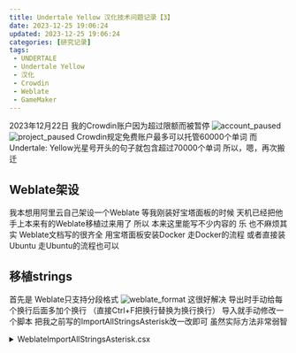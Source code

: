 ```yaml
---
title: Undertale Yellow 汉化技术问题记录【3】
date: 2023-12-25 19:06:24
updated: 2023-12-25 19:06:24
categories: [研究记录]
tags: 
 - UNDERTALE
 - Undertale Yellow
 - 汉化
 - Crowdin
 - Weblate
 - GameMaker
---
```


2023年12月22日 我的Crowdin账户因为超过限额而被暂停
![account_paused](./resources/images/uty/weblate/account_paused.png)
![project_paused](./resources/images/uty/weblate/project_paused.png)
Crowdin规定免费账户最多可以托管60000个单词
而Undertale: Yellow光星号开头的句子就包含超过70000个单词
所以，嗯，再次搬迁

## Weblate架设
我本想用阿里云自己架设一个Weblate
等我刚装好宝塔面板的时候
天机已经把他手上本来有的Weblate移植过来用了
所以 本来这里能写不少内容的
乐
也不麻烦其实 Weblate文档写的很齐全
用宝塔面板安装Docker 走Docker的流程
或者直接装Ubuntu 走Ubuntu的流程也可以

## 移植strings
首先是 Weblate只支持分段格式
![weblate_format](./resources/images/uty/weblate/weblate_format.png)
这很好解决 导出时手动给每个换行后面多加个换行
（直接Ctrl+F把换行替换为换行换行）
导入就手动修改一个脚本
把我之前写的ImportAllStringsAsterisk改一改即可
虽然实际方法非常弱智

<details>
<summary>WeblateImportAllStringsAsterisk.csx</summary>
```
using System.Text;
using System;
using System.IO;
using System.Threading;
using System.Threading.Tasks;
using UndertaleModLib.Util;

EnsureDataLoaded();

if (Data.ToolInfo.ProfileMode)
{
    ScriptMessage("This script will not modify your existing edited GML code registered in your profile. Please use GML editing for text editing, or a script like FindAndReplace, for editing strings within these code entries.");
}
else
{
    if (!(ScriptQuestion("This script will recompile all code entries in your profile (if they exist) to the default decompiled output. Continue?")))
        return;
    foreach (UndertaleCode c in Data.Code)
        NukeProfileGML(c.Name.Content);
}

string importFolder = PromptChooseDirectory();
if (importFolder is null)
    throw new ScriptException("The import folder was not set.");

// Overwrite Check One
string stringsPath = Path.Combine(importFolder, "strings.txt");
if (!File.Exists(stringsPath))
{
    ScriptError("No 'strings.txt' file exists!", "Error");
    return;
}

var file = File.ReadAllText(stringsPath);
file=file.Replace("\r\n\r\n", "\r\n");
file=file.Replace("\r\r", "\r");
file=file.Replace("\n\n", "\n");
var file_edited=File.CreateText(stringsPath.Replace("strings.txt", "strings_edited.txt"));
file_edited.Write(file);
file_edited.Close();

using (StreamReader reader = new StreamReader(stringsPath.Replace("strings.txt", "strings_edited.txt")))
{
    foreach (var str in Data.Strings)
    {
        if (str.Content.Contains("\n") || str.Content.Contains("\r"))
            continue;
        if (str.Content.StartsWith("*  "))
            str.Content=reader.ReadLine();
    }
}

```
</details>

本来天机写的是在```str.Content=reader.ReadLine()```之后再单独执行一次```reader.ReadLine()```
but don't know why, it just won't work, and it will break ```data.win```
所以我就用了一个非常简单粗暴且弱智的方法
直接修改原来的txt保存为另一个txt 然后读取保存出来的txt
不管它有多弱智，it just works
能跑就行 嗯

## 导入原文与译文
接着就是 我从Crowdin下载译文与原文下来
然后手动加上分段换行 再导入Weblate
英文导入没问题
但是Weblate不支持txt对照 译文导入没效果
但是这里又是天机处理的 我把分好段对应好的原文译文txt给了天机
天机再把译文进行处理再上传Weblate
所以这里又没东西写了（

## 没了
对 Weblate问题真的不算多
不像SbCrowdin 导入的时候问题一堆 还卡 还贵
应该是不会再出问题了（

## 多灾多难の汉化项目
2023/12/10 立项目
2023/12/13 金山文档转Crowdin
2023/12/24 Crowdin转Weblate
不能说是多灾多难，只能说是命途多舛
希望是别再给我整这么多事（

## 圣诞快乐
哦对了，祝各位圣诞快乐
Merry Christmas.